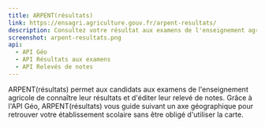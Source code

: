 ```yaml
---
title: ARPENT(résultats)
link: https://ensagri.agriculture.gouv.fr/arpent-resultats/
description: Consultez votre résultat aux examens de l'enseignement agricole et téléchargez votre relevé de notes 
screenshot: arpent-resultats.png
api:
  - API Géo
  - API Résultats aux examens
  - API Relevés de notes
---
```


ARPENT(résultats) permet aux candidats aux examens de l'enseignement agricole de connaître leur résultats et d'éditer leur relevé de notes. Grâce à l'API Géo, ARPENT(résultats) vous guide suivant un axe géographique pour retrouver votre établissement scolaire sans être obligé d'utiliser la carte.
